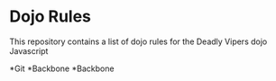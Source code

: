 Dojo Rules
==========

This repository contains a list of dojo rules for the Deadly Vipers dojo
Javascript

*Git
*Backbone
*Backbone
